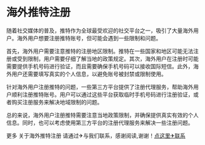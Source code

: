 # 海外推特注册

随着社交媒体的普及，推特作为全球最受欢迎的社交平台之一，吸引了大量海外用户。海外用户想要注册推特账号，但可能会遇到一些限制和问题。

首先，海外用户需要注意推特的注册地区限制。推特在一些国家和地区可能无法注册或受到限制，用户需要仔细了解当地的政策规定。其次，海外用户在注册时可能需要提供手机号码进行验证，而且需要确保手机号码可以接收国际短信。此外，海外用户还需要填写真实的个人信息，以避免账号被封禁或限制使用。

针对海外用户注册推特的问题，一些第三方平台提供了注册代理服务，帮助海外用户顺利注册推特账号。用户可以通过这些平台获取临时手机号码进行注册验证，或者购买注册服务来解决地域限制的问题。

总的来说，海外用户注册推特需要注意当地政策限制，并确保提供真实有效的个人信息。同时，也可以考虑使用第三方平台的注册代理服务来解决一些注册问题。

更多 关于海外推特注册 请通过✈与我们联系，感谢阅读,谢谢！[点这里✈联系](https://add.k02.cc)